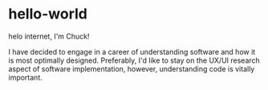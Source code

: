 # hello-world
helo internet, I'm Chuck!

I have decided to engage in a career of understanding software and how it is 
most optimally designed. Preferably, I'd like to stay on the UX/UI research aspect of
software implementation, however, understanding code is vitally important. 
